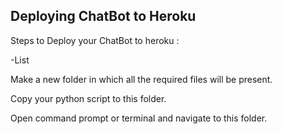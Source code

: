 ## Deploying ChatBot to Heroku

Steps to Deploy your ChatBot to heroku :

-List

Make a new folder in which all the required files will be present.

Copy your python script to this folder.

Open command prompt or terminal and navigate to this folder.
